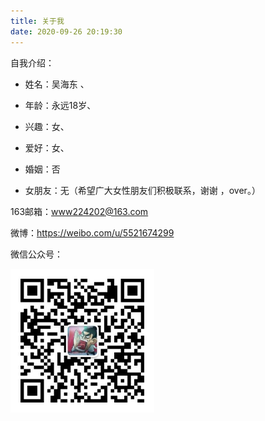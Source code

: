 ```yaml
---
title: 关于我
date: 2020-09-26 20:19:30
---
```


自我介绍：

- 姓名：吴海东 、

- 年龄：永远18岁、

- 兴趣：女、

- 爱好：女、

- 婚姻：否

- 女朋友：无（希望广大女性朋友们积极联系，谢谢 ，over。）

  





163邮箱：www224202@163.com

微博：https://weibo.com/u/5521674299

微信公众号：

<img src="..\images\gzh.jpg" style="zoom: 67%;" />


